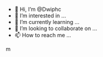 - 👋 Hi, I’m @Dwiphc
- 👀 I’m interested in ...
- 🌱 I’m currently learning ...
- 💞️ I’m looking to collaborate on ...
- 📫 How to reach me ...

<!---
Dwiphc/Dwiphc is a ✨ special ✨ repository because its `README.md` (this file) appears on your GitHub profile.
You can click the Preview link to take a look at your changes.
--->m


